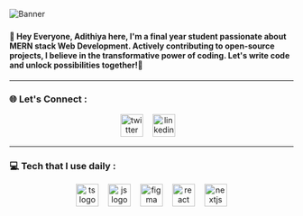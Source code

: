 
   ![Banner](https://github.com/user-attachments/assets/bc4c2b93-516f-4877-8193-5e8283c82aa3)


###

<h4 align="left"> 👋 Hey Everyone, Adithiya here, I'm a final year student passionate about MERN stack Web Development. Actively contributing to open-source projects, I believe in the transformative power of coding. Let's write code and unlock possibilities together!🚀</h4>


---

<h3 align="left">🌐 Let's Connect : </h3>
<div align="center">
 <a href="https://x.com/Adithiya1S"> <img src="https://cdn-icons-png.flaticon.com/128/5969/5969020.png" height="40" alt="twitter logo"  /></a>
  <img width="9" />
 <a href="https://www.linkedin.com/in/s-adithiya-9a252023a/"><img src="https://cdn-icons-png.flaticon.com/128/3992/3992606.png" height="40" alt="linkedin logo" /></a>
<img width="9" />
  
  
</div>

---


<h3 align="left">💻 Tech that I use daily : </h3>
<div align="center">
  <img src="https://skillicons.dev/icons?i=ts" height="40" alt="ts logo"  />
  <img width="9" />
  <img src="https://skillicons.dev/icons?i=js" height="40" alt="js logo"  />
<img width="9" />
  <img src="https://skillicons.dev/icons?i=figma" height="40" alt="figma logo"  />
  <img width="9" />
  <img src="https://cdn.jsdelivr.net/gh/devicons/devicon/icons/react/react-original.svg" height="40" alt="react logo"  />
  <img width="9" />
 
  <img src="https://skillicons.dev/icons?i=nextjs" height="40" alt="nextjs logo"  />
<!--   <img width="9" />

</div>






 

<!---
Adithiya5Hub/Adithiya5Hub is a ✨ special ✨ repository because its `README.md` (this file) appears on your GitHub profile.
You can click the Preview link to take a look at your changes.
--->

